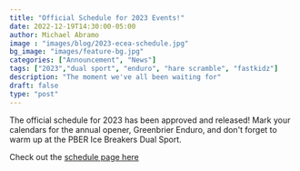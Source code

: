 ```yaml
---
title: "Official Schedule for 2023 Events!"
date: 2022-12-19T14:30:00-05:00
author: Michael Abramo
image : "images/blog/2023-ecea-schedule.jpg"
bg_image: "images/feature-bg.jpg"
categories: ["Announcement", "News"]
tags: ["2023","dual sport", "enduro", "hare scramble", "fastkidz"]
description: "The moment we've all been waiting for"
draft: false
type: "post"
---
```


The official schedule for 2023 has been approved and released! Mark your calendars for the annual opener, Greenbrier Enduro, and don't forget to warm up at the PBER Ice Breakers Dual Sport.

Check out the [schedule page here](/events)